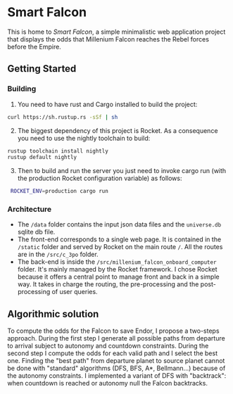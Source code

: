 # Smart Falcon

This is home to _Smart Falcon_, a simple minimalistic web application project that displays the odds that Millenium Falcon reaches the Rebel forces before the Empire.

## Getting Started

### Building
1. You need to have rust and Cargo installed to build the project:
```bash
curl https://sh.rustup.rs -sSf | sh
```
2. The biggest dependency of this project is Rocket. As a consequence you need to use the nightly toolchain to build:
```bash
rustup toolchain install nightly
rustup default nightly
```
3. Then to build and run the server you just need to invoke cargo run (with the production Rocket configuration variable) as follows:
```bash
 ROCKET_ENV=production cargo run
```

### Architecture

- The `/data` folder contains the input json data files and the `universe.db` sqlite db file.
- The front-end corresponds to a single web page. It is contained in the `/static` folder and served by Rocket on the main route `/`. All the routes are in the `/src/c_3po` folder.
- The back-end is inside the `/src/millenium_falcon_onboard_computer` folder. It's mainly managed by the Rocket framework. I chose Rocket because it offers a central point to manage front and back in a simple way. It takes in charge the routing, the pre-processing and the post-processing of user queries.

## Algorithmic solution

To compute the odds for the Falcon to save Endor, I propose a two-steps approach. During the first step I generate all possible paths from departure to arrival subject to autonomy and countdown constraints. During the second step I compute the odds for each valid path and I select the best one.
Finding the "best path" from departure planet to source planet cannot be done with "standard" algorithms (DFS, BFS, A*, Bellmann...) because of the autonomy constraints. I implemented a variant of DFS with "backtrack": when countdown is reached or autonomy null the Falcon backtracks.
